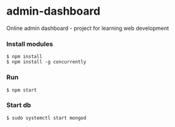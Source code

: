# admin-dashboard
Online admin dashboard - project for learning web development

### Install modules
```
$ npm install
$ npm install -g concurrently
```

### Run
```
$ npm start
```

### Start db
```
$ sudo systemctl start mongod
```
